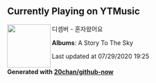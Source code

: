 ## Currently Playing on YTMusic

[<img align="left" width="100" src="https://lh3.googleusercontent.com/soiMCSJ_K6fIID7LzOzugWAr71TTGOqhIxFSrF1qNbW_28PYi8UHY9NzxvkT2T3aHkX6yHb2Er3cWyp_">](https://music.youtube.com/channel/UCJr4RNay95K_7kYnI5KwreA)

디셈버 - 혼자왔어요

**Albums**: A Story To The Sky

Last updated at 07/29/2020 19:25

#### Generated with [20chan/github-now](https://github.com/20chan/github-now)


<!--
**20chan/20chan** is a ✨ _special_ ✨ repository because its `README.md` (this file) appears on your GitHub profile.

Here are some ideas to get you started:

- 🔭 I’m currently working on ...
- 🌱 I’m currently learning ...
- 👯 I’m looking to collaborate on ...
- 🤔 I’m looking for help with ...
- 💬 Ask me about ...
- 📫 How to reach me: ...
- 😄 Pronouns: ...
- ⚡ Fun fact: ...
-->
